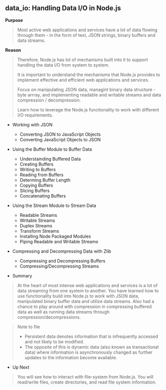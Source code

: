## data_io: Handling Data I/O in Node.js
**Purpose**
> Most active web applications and services have a lot of data flowing through them - in the form
> of text, JSON strings, binary buffers and data streams.

**Reason**
> Therefore, Node.js has lot of mechanisms built into it to support handling the data I/O from 
> system to system.
>
> It is important to understand the mechanisms that Node.js provides to implement effective and 
> efficient web applications and services.
>
> Focus on manipulating JSON data, managint binary data structure - byte arrray, and implementing
> readable and writable streams and data compression / decompression.
> 
> Learn how to leverage the Node.js functionality to work with different I/O requirements.

- Working with JSON
	- Converting JSON to JavaScript Objects
	- Converting JavaScript Objects to JSON
	
- Using the Buffer Module to Buffer Data
	- Understainding Buffered Data
    - Creating Buffers
	- Writing to Buffers
	- Reading from Buffers
	- Determing Buffer Length
	- Copying Buffers
	- Slicing Buffers
	- Concatenating Buffers

- Using the Stream Module to Stream Data
	- Readable Streams
	- Writable Streams
	- Duplex Streams
	- Transform Streams
	- Installing Node Packaged Modules
	- Piping Readable and Writable Streams
	
- Compressing and Decompressing Data with Zlib
	- Compressing and Decompressing Buffers
	- Compressing/Decompressing Streams

- Summary
> At the heart of most intense web applications and services is a lot of data streaming from 
> one system to another.
> You have learned how to use functionality build into Node.js to work with JSON data, manipulated
> binary buffer data and utilize data streams.
> Also had a chance to play around with compression in compressing buffered data as well as 
> running data streams through compression/decompressions.

> Note to file
> - Persistent data denotes information that is infrequently accessed and not likely to be modified. 
> - The opposite of this is dynamic data (also known as transactional data) where information 
>   is asynchronously changed as further updates to the information become available.
 
- Up Next
> You will see how to interact with file-system from Node.js. You will read/write files, create
> directories, and read file system information.

